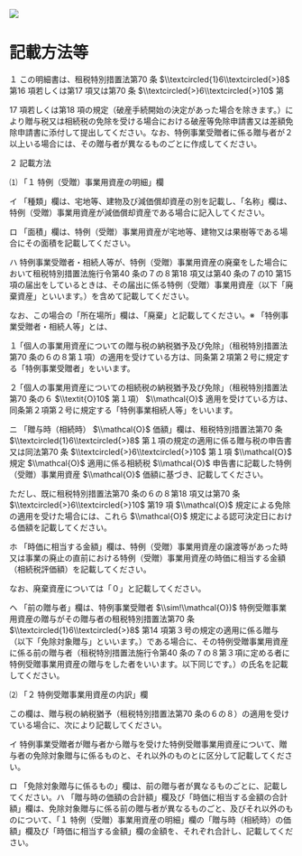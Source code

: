 ![](https://www.nta.go.jp/tmp/f2d18864-ae96-4f8b-8cf3-5a3acf70bb5b/images/ffdb7116d91217e5c43e712031bf72fa7514aeb5daf129de631facbeff37dff6.jpg)

# 記載方法等

１ この明細書は、租税特別措置法第70 条 $\\textcircled{1}6\\textcircled{>}8$ 第16 項若しくは第17 項又は第70 条 $\\textcircled{>}6\\textcircled{>}10$ 第

17 項若しくは第18 項の規定（破産手続開始の決定があった場合を除きます。）により贈与税又は相続税の免除を受ける場合における破産等免除申請書又は差額免除申請書に添付して提出してください。なお、特例事業受贈者に係る贈与者が２以上いる場合には、その贈与者が異なるものごとに作成してください。

２ 記載方法

⑴ 「１ 特例（受贈）事業用資産の明細」欄

イ 「種類」欄は、宅地等、建物及び減価償却資産の別を記載し、「名称」欄は、特例（受贈）事業用資産が減価償却資産である場合に記入してください。

ロ 「面積」欄は、特例（受贈）事業用資産が宅地等、建物又は果樹等である場合にその面積を記載してください。

ハ 特例事業受贈者・相続人等が、特例（受贈）事業用資産の廃棄をした場合において租税特別措置法施行令第40 条の７の８第18 項又は第40 条の７の10 第15 項の届出をしているときは、その届出に係る特例（受贈）事業用資産（以下「廃棄資産」といいます。）を含めて記載してください。

なお、この場合の「所在場所」欄は、「廃棄」と記載してください。※ 「特例事業受贈者・相続人等」とは、

１ ｢個人の事業用資産についての贈与税の納税猶予及び免除｣（租税特別措置法第70 条の６の８第１項）の適用を受けている方は、同条第２項第２号に規定する「特例事業受贈者」をいいます。

２ ｢個人の事業用資産についての相続税の納税猶予及び免除｣（租税特別措置法第70 条の６ $\\textit{O}10$ 第１項） $\\mathcal{O}$ 適用を受けている方は、同条第２項第２号に規定する「特例事業相続人等」をいいます。

ニ 「贈与時（相続時） $\\mathcal{O}$ 価額」欄は、租税特別措置法第70 条 $\\textcircled{1}6\\textcircled{>}8$ 第１項の規定の適用に係る贈与税の申告書又は同法第70 条 $\\textcircled{>}6\\textcircled{>}10$ 第１項 $\\mathcal{O}$ 規定 $\\mathcal{O}$ 適用に係る相続税 $\\mathcal{O}$ 申告書に記載した特例（受贈）事業用資産 $\\mathcal{O}$ 価額に基づき、記載してください。

ただし、既に租税特別措置法第70 条の６の８第18 項又は第70 条 $\\textcircled{>}6\\textcircled{>}10$ 第19 項 $\\mathcal{O}$ 規定による免除の適用を受けた場合には、これら $\\mathcal{O}$ 規定による認可決定日における価額を記載してください。

ホ 「時価に相当する金額」欄は、特例（受贈）事業用資産の譲渡等があった時又は事業の廃止の直前における特例（受贈）事業用資産の時価に相当する金額（相続税評価額）を記載してください。

なお、廃棄資産については「０」と記載してください。

ヘ 「前の贈与者」欄は、特例事業受贈者 $\\sim!\\mathcal{O})$ 特例受贈事業用資産の贈与がその贈与者の租税特別措置法第70 条 $\\textcircled{1}6\\textcircled{>}8$ 第14 項第３号の規定の適用に係る贈与（以下「免除対象贈与」といいます。）である場合に、その特例受贈事業用資産に係る前の贈与者（租税特別措置法施行令第40 条の７の８第３項に定める者に特例受贈事業用資産の贈与をした者をいいます。以下同じです。）の氏名を記載してください。

⑵ 「２ 特例受贈事業用資産の内訳」欄

この欄は、贈与税の納税猶予（租税特別措置法第70 条の６の８）の適用を受けている場合に、次により記載してください。

イ 特例事業受贈者が贈与者から贈与を受けた特例受贈事業用資産について、贈与者の免除対象贈与に係るものと、それ以外のものとに区分して記載してください。

ロ 「免除対象贈与に係るもの」欄は、前の贈与者が異なるものごとに、記載してください。ハ 「贈与時の価額の合計額」欄及び「時価に相当する金額の合計額」欄は、免除対象贈与に係る前の贈与者が異なるものごと、及びそれ以外のものについて、「１ 特例（受贈）事業用資産の明細」欄の「贈与時（相続時）の価額」欄及び「時価に相当する金額」欄の金額を、それぞれ合計し、記載してください。
